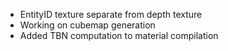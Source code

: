 - EntityID texture separate from depth texture
- Working on cubemap generation
- Added TBN computation to material compilation